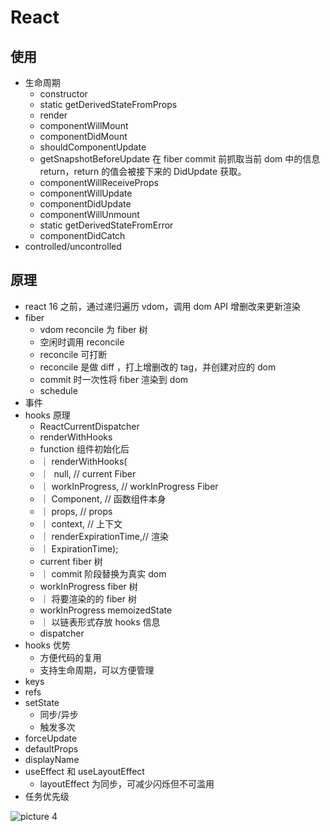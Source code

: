 # React

## 使用

-   生命周期
    -   constructor
    -   static getDerivedStateFromProps
    -   render
    -   componentWillMount
    -   componentDidMount
    -   shouldComponentUpdate
    -   getSnapshotBeforeUpdate 在 fiber commit 前抓取当前 dom 中的信息 return，return 的值会被接下来的 DidUpdate 获取。
    -   componentWillReceiveProps
    -   componentWillUpdate
    -   componentDidUpdate
    -   componentWillUnmount
    -   static getDerivedStateFromError
    -   componentDidCatch
-   controlled/uncontrolled

## 原理

-   react 16 之前，通过递归遍历 vdom，调用 dom API 增删改来更新渲染
-   fiber
    -   vdom reconcile 为 fiber 树
    -   空闲时调用 reconcile
    -   reconcile 可打断
    -   reconcile 是做 diff ，打上增删改的 tag，并创建对应的 dom
    -   commit 时一次性将 fiber 渲染到 dom
    -   schedule
-   事件
-   hooks 原理
    -   ReactCurrentDispatcher
    -   renderWithHooks
    -   function 组件初始化后
    -   ｜ renderWithHooks(
    -   ｜ ​ null, // current Fiber
    -   ｜ ​workInProgress, // workInProgress Fiber
    -   ｜ ​Component, // 函数组件本身
    -   ｜ ​props, // props
    -   ｜ ​context, // 上下文
    -   ｜ ​renderExpirationTime,// 渲染
    -   ｜ ​ExpirationTime);
    -   current fiber 树
    -   ｜ commit 阶段替换为真实 dom
    -   workInProgress fiber 树
    -   ｜ 将要渲染的的 fiber 树
    -   workInProgress memoizedState
    -   ｜ 以链表形式存放 hooks 信息
    -   dispatcher
-   hooks 优势
    -   方便代码的复用
    -   支持生命周期，可以方便管理
-   keys
-   refs
-   setState
    -   同步/异步
    -   触发多次
-   forceUpdate
-   defaultProps
-   displayName
-   useEffect 和 useLayoutEffect
    -   layoutEffect 为同步，可减少闪烁但不可滥用
-   任务优先级

![picture 4](/img/index-377c20d26cfd4cc5a5a5c5713511a9b03414f9f322fc2bf975fc6d9ea76e568b.png)  
